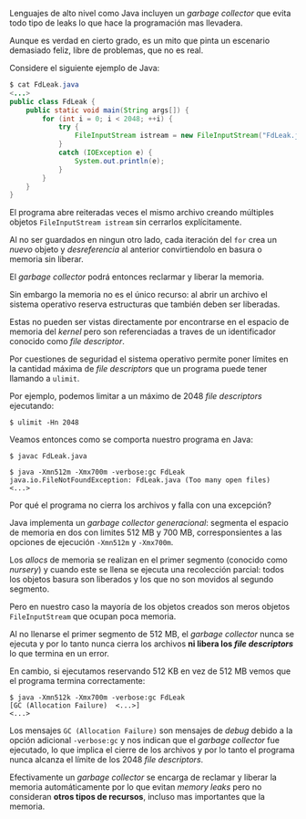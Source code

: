 
Lenguajes de alto nivel como Java incluyen un *garbage collector* que evita
todo tipo de leaks lo que hace la programación mas llevadera.

Aunque es verdad en cierto grado, es un mito que pinta un escenario demasiado
feliz, libre de problemas, que no es real.

Considere el siguiente ejemplo de Java:

```java
$ cat FdLeak.java
<...>
public class FdLeak {
    public static void main(String args[]) {
        for (int i = 0; i < 2048; ++i) {
            try {
                FileInputStream istream = new FileInputStream("FdLeak.java");
            }
            catch (IOException e) {
                System.out.println(e);
            }
        }
    }
}
```

El programa abre reiteradas veces el mismo archivo creando múltiples
objetos ``FileInputStream istream`` sin cerrarlos explícitamente.

Al no ser guardados en ningun otro lado, cada iteración del ``for`` crea
un *nuevo* objeto y *desreferencia* al anterior convirtiendolo en basura
o memoria sin liberar.

El *garbage collector* podrá entonces reclarmar y liberar la memoria.

Sin embargo la memoria no es el único recurso:
al abrir un archivo el sistema operativo reserva estructuras que también
deben ser liberadas.

Estas no pueden ser vistas directamente por encontrarse en el espacio de
memoria del *kernel* pero son referenciadas a traves de un identificador
conocido como *file descriptor*.

Por cuestiones de seguridad el sistema operativo permite poner límites en la
cantidad máxima de *file descriptors* que un programa puede tener llamando
a ``ulimit``.

Por ejemplo, podemos limitar a un máximo de 2048 *file descriptors*
ejecutando:

```shell
$ ulimit -Hn 2048
```

Veamos entonces como se comporta nuestro programa en Java:

```shell
$ javac FdLeak.java

$ java -Xmn512m -Xmx700m -verbose:gc FdLeak
java.io.FileNotFoundException: FdLeak.java (Too many open files)
<...>
```

Por qué el programa no cierra los archivos y falla con una excepción?

Java implementa un *garbage collector generacional*: segmenta el espacio
de memoria en dos con limites 512 MB y 700 MB, corresponsientes a las
opciones de ejecución ``-Xmn512m`` y ``-Xmx700m``.

Los *allocs* de memoria se realizan en el primer segmento
(conocido como *nursery*) y cuando este se llena se ejecuta
una recolección parcial: todos los objetos basura son liberados
y los que no son movidos al segundo segmento.

Pero en nuestro caso la mayoría de los objetos creados son meros objetos
``FileInputStream`` que ocupan poca memoria.

Al no llenarse el primer segmento de 512 MB, el *garbage collector*
nunca se ejecuta y por lo tanto nunca cierra los archivos **ni libera
los _file descriptors_** lo que termina en un error.

En cambio, si ejecutamos reservando 512 KB en vez de 512 MB vemos
que el programa termina correctamente:

```shell
$ java -Xmn512k -Xmx700m -verbose:gc FdLeak
[GC (Allocation Failure)  <...>]
<...>
```

Los mensajes ``GC (Allocation Failure)`` son mensajes de *debug* debido
a la opción adicional ``-verbose:gc`` y nos indican que el
*garbage collector* fue ejecutado, lo que implica el cierre de los
archivos y por lo tanto el programa nunca alcanza el límite de los
2048 *file descriptors*.

Efectivamente un *garbage collector* se encarga de reclamar y liberar
la memoria automáticamente por lo que evitan *memory leaks* pero no
consideran **otros tipos de recursos**, incluso mas importantes que la memoria.

